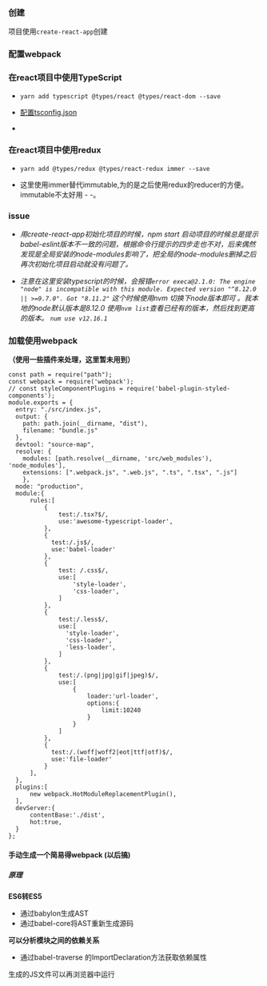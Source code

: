 
### 创建

项目使用`create-react-app`创建


### 配置webpack



### 在react项目中使用TypeScript

- `yarn add typescript @types/react @types/react-dom --save`

- [配置tsconfig.json](https://www.tslang.cn/docs/handbook/tsconfig-json.html)

- 
### 在react项目中使用redux

- `yarn add @types/redux @types/react-redux immer --save`

- 这里使用immer替代immutable,为的是之后使用redux的reducer的方便。immutable不太好用 - -。







### issue 

- *用create-react-app初始化项目的时候，npm start 启动项目的时候总是提示babel-eslint版本不一致的问题，根据命令行提示的四步走也不对，后来偶然发现是全局安装的node-modules影响了，把全局的node-modules删掉之后再次初始化项目启动就没有问题了。*

- *注意在这里安装typescript的时候，会报错`error execa@2.1.0: The engine "node" is incompatible with this module. Expected version "^8.12.0 || >=9.7.0". Got "8.11.2"` 这个时候使用nvm 切换下node版本即可 。我本地的node默认版本是8.12.0 使用`nvm list`查看已经有的版本，然后找到更高的版本。 `num use v12.16.1`*


### 加载使用webpack

**（使用一些插件来处理，这里暂未用到）**
```
const path = require("path");
const webpack = require('webpack');
// const styleComponentPlugins = require('babel-plugin-styled-components');
module.exports = {
  entry: "./src/index.js",
  output: {
    path: path.join(__dirname, "dist"),
    filename: "bundle.js"
  },
  devtool: "source-map",
  resolve: {
    modules: [path.resolve(__dirname, 'src/web_modules'), 'node_modules'],
    extensions: [".webpack.js", ".web.js", ".ts", ".tsx", ".js"]
    },
  mode: "production",
  module:{
      rules:[
          {
              test:/.tsx?$/,
              use:'awesome-typescript-loader',
          },
          {
            test:/.js$/,
            use:'babel-loader'
          },
          {
              test: /.css$/,
              use:[
                  'style-loader',
                  'css-loader',
              ]
          },
          {
              test:/.less$/,
              use:[
                'style-loader',
                'css-loader',
                'less-loader',
              ]
          },
          {
              test:/.(png|jpg|gif|jpeg)$/,
              use:[
                  {
                      loader:'url-loader',
                      options:{
                          limit:10240
                      }
                  }
              ]
          },
          {
            test:/.(woff|woff2|eot|ttf|otf)$/,
            use:'file-loader'
          }
      ],
  },
  plugins:[
      new webpack.HotModuleReplacementPlugin(),
  ],
  devServer:{
      contentBase:'./dist',
      hot:true,
  }
};

```

#### 手动生成一个简易得webpack (以后搞)

##### 原理

**ES6转ES5**
- 通过babylon生成AST
- 通过babel-core将AST重新生成源码

**可以分析模块之间的依赖关系**

- 通过babel-traverse 的ImportDeclaration方法获取依赖属性

生成的JS文件可以再浏览器中运行



